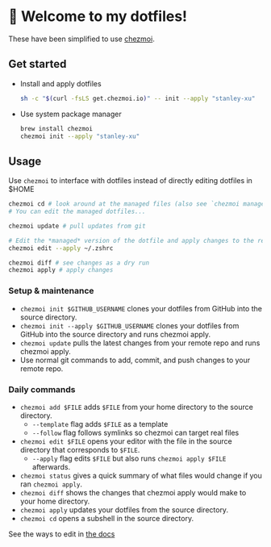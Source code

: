 # 👋 Welcome to my dotfiles!

These have been simplified to use [chezmoi](https://www.chezmoi.io).

## Get started

- Install and apply dotfiles

  ```sh
  sh -c "$(curl -fsLS get.chezmoi.io)" -- init --apply "stanley-xu"
  ```

- Use system package manager

  ```sh
  brew install chezmoi
  chezmoi init --apply "stanley-xu"
  ```

## Usage

Use `chezmoi` to interface with dotfiles instead of directly editing dotfiles in $HOME 

```sh
chezmoi cd # look around at the managed files (also see `chezmoi managed`)
# You can edit the managed dotfiles...

chezmoi update # pull updates from git

# Edit the *managed* version of the dotfile and apply changes to the real dotfile on close
chezmoi edit --apply ~/.zshrc 

chezmoi diff # see changes as a dry run
chezmoi apply # apply changes
```

### Setup & maintenance

- `chezmoi init $GITHUB_USERNAME` clones your dotfiles from GitHub into the source directory.
- `chezmoi init --apply $GITHUB_USERNAME` clones your dotfiles from GitHub into the source directory and runs chezmoi apply.
- `chezmoi update` pulls the latest changes from your remote repo and runs chezmoi apply.
- Use normal git commands to add, commit, and push changes to your remote repo.

### Daily commands

- `chezmoi add $FILE` adds `$FILE` from your home directory to the source directory.
  - `--template` flag adds `$FILE` as a template
  - `--follow` flag follows symlinks so chezmoi can target real files
- `chezmoi edit $FILE` opens your editor with the file in the source directory that corresponds to `$FILE`.
  - `--apply` flag edits `$FILE` but also runs `chezmoi apply $FILE` afterwards.
- `chezmoi status` gives a quick summary of what files would change if you ran `chezmoi apply`.
- `chezmoi diff` shows the changes that chezmoi apply would make to your home directory.
- `chezmoi apply` updates your dotfiles from the source directory.
- `chezmoi cd` opens a subshell in the source directory.

See the ways to edit in [the docs](https://www.chezmoi.io/user-guide/frequently-asked-questions/usage/#how-do-i-edit-my-dotfiles-with-chezmoi)
